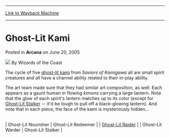 
---
[Link to Wayback Machine](https://web.archive.org/web/20210429040812/https://magic.wizards.com/en/articles/archive/ghost-lit-kami-2005-06-20)

[_metadata_:author]:- "Wizards of the Coast"
[_metadata_:description]:- "The cycle of five ghost-lit kami from Saviors of Kamigawa all are small spirit creatures and all have a channel ability related to their in-play ability. The art team made sure that they had similar art composition, as well. Each appears as a gaunt human in flowing kimono carrying a large lantern. Note that the glow of each spirit's lantern matches up to its color (except for"
[_metadata_:generator]:- "Drupal 7 (http://drupal.org)"
[_metadata_:node]:- "608791"
[_metadata_:publish_date]:- "2005-06-20"
[_metadata_:source]:- "div-main-content"
[_metadata_:title]:- "Ghost-Lit Kami"
[_metadata_:wayback_capture_timestamp]:- "2021-04-29 04:08:12"
[_metadata_:wayback_raw_url]:- "https://web.archive.org/web/20210429040812id_/https://magic.wizards.com/en/articles/archive/ghost-lit-kami-2005-06-20"
[_metadata_:wayback_url]:- "https://magic.wizards.com/en/articles/archive/ghost-lit-kami-2005-06-20"
---


Ghost-Lit Kami
==============



 Posted in **Arcana**
 on June 20, 2005 






![](https://media.magic.wizards.com/styles/auth_small/public/images/person/wizards_author.jpg)
By Wizards of the Coast












The cycle of five [ghost-lit kami](http://gatherer.wizards.com/default.asp?first=1&last=100&term=ghost-lit&Field_Name=on&setfilter=SaviorsofKamigawa&colorfilter=All&output=summary&sort=name&x=32&y=14) from *Saviors of Kamigawa* all are small spirit creatures and all have a channel ability related to their in-play ability.


The art team made sure that they had similar art composition, as well. Each appears as a gaunt human in flowing *kimono* carrying a large lantern. Note that the glow of each spirit's lantern matches up to its color (except for [Ghost-Lit Stalker](http://gatherer.wizards.com/Pages/Card/Details.aspx?name=Ghost-Lit+Stalker) -- it'd be tough to pull off a black-glowing lantern). And note that in each piece, the face of the kami is mysteriously hidden...




|  |  |
| --- | --- |
| 
Ghost-Lit Nourisher
 | 
Ghost-Lit Redeemer
 |
| [Ghost-Lit Raider](http://gatherer.wizards.com/Pages/Card/Details.aspx?&name=Ghost-Lit%2BRaider) |
| 
Ghost-Lit Warder
 | 
Ghost-Lit Stalker
 |







